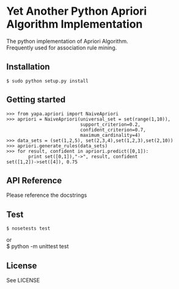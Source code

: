 # Yet Another Python Apriori Algorithm Implementation

The python implementation of Apriori Algorithm.  
Frequently used for association rule mining.

## Installation

    $ sudo python setup.py install

## Getting started

    >>> from yapa.apriori import NaiveApriori
    >>> apriori = NaiveApriori(universal_set = set(range(1,10)),
                               support_criterion=0.2,
                               confident_criterion=0.7,
                               maximum_cardinality=4)
    >>> data_sets = (set(1,2,5), set(2,3,4),set(1,2,3),set(2,10))
    >>> apriori.generate_rules(data_sets)
    >>> for result, confident in apriori.predict([0,1]):
            print set([0,1]),"->", result, confident
    set([1,2])->set([4]), 0.75

## API Reference

Please reference the docstrings

## Test

    $ nosetests test
or  
    $ python -m unittest test 

## License

See LICENSE

